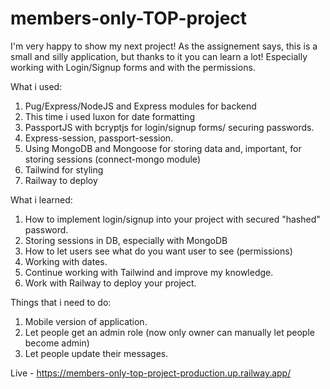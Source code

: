 # members-only-TOP-project

I'm very happy to show my next project! As the assignement says, this is a small and silly application, but thanks to it you can learn a lot! Especially working with Login/Signup forms and with the permissions.

What i used:

1. Pug/Express/NodeJS and Express modules for backend
2. This time i used luxon for date formatting
3. PassportJS with bcryptjs for login/signup forms/ securing passwords.
4. Express-session, passport-session.
5. Using MongoDB and Mongoose for storing data and, important, for storing sessions (connect-mongo module)
6. Tailwind for styling
7. Railway to deploy

What i learned:

1. How to implement login/signup into your project with secured "hashed" password.
2. Storing sessions in DB, especially with MongoDB
3. How to let users see what do you want user to see (permissions)
4. Working with dates.
5. Continue working with Tailwind and improve my knowledge.
6. Work with Railway to deploy your project.

Things that i need to do:

1. Mobile version of application.
2. Let people get an admin role (now only owner can manually let people become admin)
3. Let people update their messages.

Live - https://members-only-top-project-production.up.railway.app/
